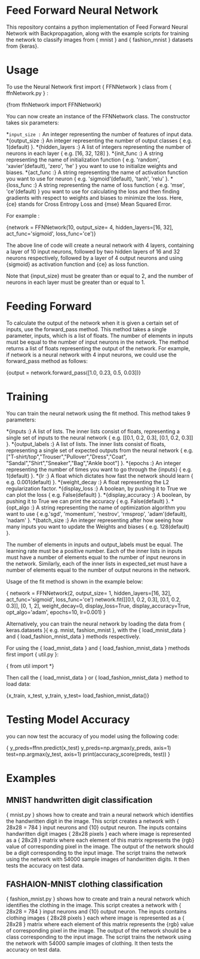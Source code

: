 # Feed Forward Neural Network

This repository contains a python implementation of Feed Forward Neural Network with Backpropagation, along with the example scripts for training the network to classify images from { mnist } and { fashion_mnist } datasets from {keras}.  

# Usage

To use the Neural Network first import { FFNNetwork } class from { ffnNetwork.py } : 

{from ffnNetwork import FFNNetwork}

You can now create an instance of the FFNNetwork class. The constructor takes six parameters:

*`input_size :` An integer representing the number of features of input data.  
*{output_size :} An integer representing the number of output classes  { e.g. 1(default) }.
*{hidden_layers :} A list of integers representing the number of neurons in each layer { e.g. [16, 32, 128] }.
*{init_func :} A string representing the name of initialization function { e.g. 'random', 'xavier'(default), 'zero', 'he' } you want to use to initialize weights and biases.
*{act_func :} A string representing the name of activation function you want to use for neuron { e.g. 'sigmoid'(default), 'tanh', 'relu' }.
*{loss_func :} A string representing the name of loss function { e.g. 'mse', 'ce'(default) } you want to use for calculating the loss and then finding gradients with respect to weights and biases to minimize the loss. Here, {ce} stands for Cross Entropy Loss and {mse} Mean Squared Error.

For example :

{network = FFNNetwork(10, output_size= 4, hidden_layers=[16, 32], act_func='sigmoid', loss_func='ce')}

The above line of code will create a neural network with 4 layers, containing a layer of 10 input neurons, followed by two hidden layers of 16 and 32 neurons respectively, followed by a layer of 4 output neurons and using {sigmoid} as activation function and {ce} as loss function.

Note that {input_size} must be greater than or equal to 2, and the number of neurons in each layer must be greater than or equal to 1.

# Feeding Forward

To calculate the output of the network when it is given a certain set of inputs, use the forward_pass method. This method takes a single parameter, inputs, which is a list of floats. The number of elements in inputs must be equal to the number of input neurons in the network. The method returns a list of floats representing the output of the network. For example, if network is a neural network with 4 input neurons, we could use the forward_pass method as follows:

{output = network.forward_pass([1.0, 0.23, 0.5, 0.03])}

# Training

You can train the neural network using the fit method. This method takes 9 parameters:

*{inputs :} A list of lists. The inner lists consist of floats, representing a single set of inputs to the neural network { e.g. [[0.1, 0.2, 0.3], [0.1, 0.2, 0.3]] }.
*{output_labels :} A list of lists. The inner lists consist of floats, representing a single set of expected outputs from the neural network { e.g. ["T-shirt/top","Trouser","Pullover","Dress","Coat", "Sandal","Shirt","Sneaker","Bag","Ankle boot"] }.
*{epochs :} An integer representing the number of times you want to go through the {inputs}  { e.g. 1(default) }.
*{lr :} A float which dictates how fast the network should learn { e.g. 0.001(default) }.
*{weight_decay :} A float representing the L2 regularization factor.
*{display_loss :} A boolean, by pushing it to True we can plot the loss { e.g. False(default) }. 
*{display_accuracy :} A boolean, by pushing it to True we can print the accuracy { e.g. False(default) }.
*{opt_algo :} A string representing the name of optimization algorithm you want to use { e.g.'sgd', 'momentum', 'nestrov', 'rmsprop', 'adam'(default), 'nadam' }.
*{batch_size :} An integer representing after how seeing how many inputs you want to update the Weights and biases { e.g. 128(default) }.

The number of elements in inputs and output_labels must be equal. The learning rate must be a positive number. Each of the inner lists in inputs must have a number of elements equal to the number of input neurons in the network. Similarly, each of the inner lists in expected_set must have a number of elements equal to the number of output neurons in the network.

Usage of the fit method is shown in the example below:

{
    network = FFNNetwork(2, output_size= 1, hidden_layers=[16, 32], act_func='sigmoid', loss_func='ce')
    network.fit([[0.1, 0.2, 0.3], [0.1, 0.2, 0.3]], [0, 1, 2], weight_decay=0, display_loss=True, display_accuracy=True, opt_algo='adam', epochs=10, lr=0.001)
}

Alternatively, you can train the neural network by loading the data from { keras.datasets }{ e.g. mnist, fashion_mnist }, with the { load_mnist_data } and { load_fashion_mnist_data } methods respectively. 

For using the { load_mnist_data } and { load_fashion_mnist_data } methods first import { util.py }:

{ from util import *}

Then call the { load_mnist_data } or { load_fashion_mnist_data } method to load data:

{x_train, x_test, y_train, y_test= load_fashion_mnist_data()}

# Testing Model Accuracy

you can now test the accuracy of you model using the following code:

{
    y_preds=ffnn.predict(x_test)
    y_preds=np.argmax(y_preds, axis=1)
    test=np.argmax(y_test, axis=1)
    print(accuracy_score(preds, test))
}

# Examples

## MNIST handwritten digit classification
{ mnist.py } shows how to create and train a neural network which identifies the handwritten digit in the image. This script creates a network with { 28x28 = 784 } input neurons and {10} output neuron. The inputs contains handwritten digit images { 28x28 pixels } each where image is represented as a { 28x28 } matrix where each element of this matrix represents the {rgb} value of corresponding pixel in the image. The output of the network should be a digit corresponding to the input image. The script trains the network using the network with 54000 sample images of handwritten digits. It then tests the accuracy on test data.

## FASHAION-MNIST clothing classification
{ fashion_mnist.py } shows how to create and train a neural network which identifies the clothing in the image. This script creates a network with { 28x28 = 784 } input neurons and {10} output neuron. The inputs contains clothing images { 28x28 pixels } each where image is represented as a { 28x28 } matrix where each element of this matrix represents the {rgb} value of corresponding pixel in the image. The output of the network should be a class corresponding to the input image. The script trains the network using the network with 54000 sample images of clothing. It then tests the accuracy on test data.
